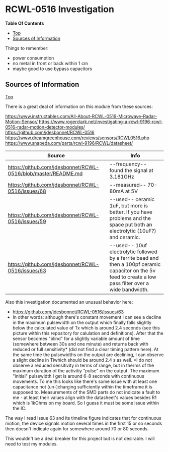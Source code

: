 # RCWL-0516 Investigation

**Table Of Contents**
* [Top](#rcwl\-0516-investigation "Top")
* [Sources of Information](#sources-of-information "Sources of Information")

Things to remember:
- power consumption
- no metal in front or back within 1 cm
- maybe good to use bypass capacitors

## Sources of Information
[Top](#rcwl\-0516-investigation "Top")<br>

There is a great deal of information on this module from these sources:

https://www.instructables.com/All-About-RCWL-0516-Microwave-Radar-Motion-Sensor/
https://www.rogerclark.net/investigating-a-rcwl-9196-rcwl-0516-radar-motion-detector-modules/
https://github.com/jdesbonnet/RCWL-0516
https://www.dreamgreenhouse.com/reviews/sensors/RCWL0516.php
https://www.snapeda.com/parts/rcwl-9196/RCWL/datasheet/

| Source | Info |
| --- | --- |
| https://github.com/jdesbonnet/RCWL-0516/blob/master/README.md | --frequency-- found the signal at 3.181GHz |
| https://github.com/jdesbonnet/RCWL-0516/issues/68 | --measured-- 70-80mA at 5V |
| https://github.com/jdesbonnet/RCWL-0516/issues/59 | --used-- ceramic 1uF, but more is better. If you have problems and the space put both an electrolytic (10uF?) and ceramic. |
| https://github.com/jdesbonnet/RCWL-0516/issues/63 | --used-- 10uf electrolytic followed by a ferrite bead and then a 100pf ceramic capacitor on the 5v feed to create a low pass filter over a wide bandwidth. |

Also this investigation documented an unusual behavior here:
- https://github.com/jdesbonnet/RCWL-0516/issues/63
- In other words: although there's constant movement i can see a decline in the maximum pulsewidth on the output which finally falls slightly below the calculated value of Tx which is around 2.4 seconds (see this picture within this repository for calulation and definitions). After that the sensor becomes "blind" for a slightly variable amount of time (somewhere between 30s and one minute) and returns back with reduced or full sensitivity* (did not find a clear timing pattern here). At the same time the pulsewidths on the output are declining, I can observe a slight decline in Tiwhich should be around 2.4 s as well.
*I do not observe a reduced sensitivity in terms of range, but in therms of the maximum duration of the activitiy "pulse" on the output. The maximum "initial" pulsewidth I get is around 6-8 seconds with continuous movements.
To me this looks like there's some issue with at least one capacitance not (un-)charging sufficiently within the timeframe it is supposed to. Measurements of the SMD parts do not indicate a fault to me - at least their values align with the datasheet's values besides R1 which is 1kOhms on my board. So I guess it must be some issue within the IC.

The way I read Issue 63 and its timeline figure indicates that for continuous motion, the device signals motion several times in the first 15 or so seconds then doesn't indicate again for somewhere around 70 or 80 seconds.

This wouldn't be a deal breaker for this project but is not desirable. I will need to test my modules.

